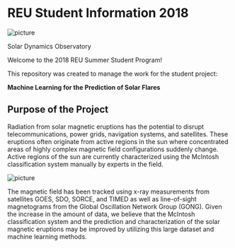 # REU Student Information 2018

![picture](https://github.com/emailcausey/2018_REU/blob/master/SDO.png)

Solar Dynamics Observatory

Welcome to the 2018 REU Summer Student Program!

This repository was created to manage the work for the student project: 

**Machine Learning for the Prediction of Solar Flares**

## Purpose of the Project
Radiation from solar magnetic eruptions has the potential to disrupt telecommunications, power grids, navigation systems, and satellites. These eruptions often originate from active regions in the sun where concentrated areas of highly complex magnetic field configurations suddenly change. Active regions of the sun are currently characterized using the McIntosh classification system manually by experts in the field. 

![picture](https://github.com/emailcausey/2018_REU/blob/master/handdrawn_solar_synoptic_map.png)

The magnetic field has been tracked using x-ray measurements from satellites GOES, SDO, SORCE, and TIMED as well as line-of-sight magnetograms from the Global Oscillation Network Group (GONG). Given the increase in the amount of data, we believe that the McIntosh classification system and the prediction and characterization of the solar magnetic eruptions may be improved by utilizing this large dataset and machine learning methods.



